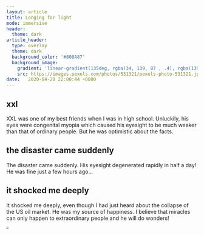 ```yaml
---
layout: article
title: Longing for light
mode: immersive
header:
  theme: dark
article_header:
  type: overlay
  theme: dark
  background_color: '#808A87'
  background_image:
    gradient: 'linear-gradient(135deg, rgba(34, 139, 87 , .4), rgba(139, 34, 139, .4))'
    src: https://images.pexels.com/photos/531321/pexels-photo-531321.jpeg?auto=compress&cs=tinysrgb&dpr=1&w=500
date:   2020-04-20 22:00:44 +0800
---
```


## xxl

XXL was one of my best friends when I was in high school. Unluckily, his eyes were congenital myopia which caused his eyesight to be much weaker than that of ordinary people. But he was optimistic about the facts.

## the disaster came suddenly

The disaster came suddenly. His eyesight degenerated rapidly in half a day! He was fine just a few hours ago...

## it shocked me deeply

It shocked me deeply, even though I had just heard about the collapse of the US oil market. He was my source of happiness. I believe that miracles can only happen to extraordinary people and he will do wonders!

<img src="http://m.qpic.cn/psc?/V11Be2CB0ZibdZ/MoK.EY8GiNN2Kt4U8x1aWHpe5W7WdICR2xvW8TAQSbwPvUnion4w*jhjLgHWmzgIeKd2iSqg5rigHrgv2U7pPA!!/b&amp;bo=OARuAwAAAAADB3M!&amp;rf=viewer_4" style="zoom: 40%;" />